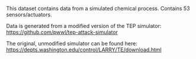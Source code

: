 This dataset contains data from a simulated chemical process.
Contains 53 sensors/actuators.

Data is generated from a modified version of the TEP simulator:
https://github.com/pwwl/tep-attack-simulator

The original, unmodified simulator can be found here:
https://depts.washington.edu/control/LARRY/TE/download.html

